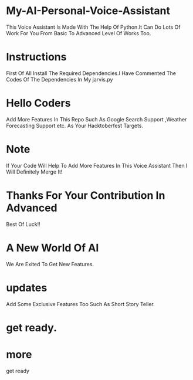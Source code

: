 # My-AI-Personal-Voice-Assistant

This Voice Assistant Is Made With The Help Of Python.It Can Do Lots Of Work For You From Basic To Advanced Level Of Works Too.

# Instructions

First Of All Install The Required Dependencies.I Have Commented The Codes Of The Dependencies In My jarvis.py

# Hello Coders

Add More Features In This Repo Such As Google Search Support ,Weather Forecasting Support etc.
As Your Hacktoberfest Targets.

# Note

If Your Code Will Help To Add More Features In This Voice Assistant Then I Will Definitely Merge It!

# Thanks For Your Contribution In Advanced

Best Of Luck!!

# A New World Of AI

We Are Exited To Get New Features.

# updates

Add Some Exclusive Features Too Such As Short Story Teller.

# get ready.

# more

get ready
